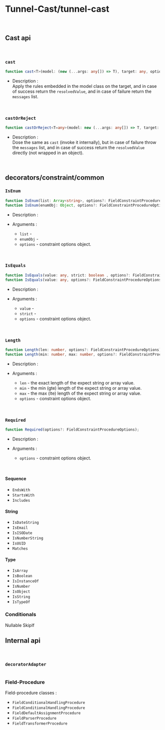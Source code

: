 

# Tunnel-Cast/tunnel-cast

<br>

## Cast api

<br>

### `cast`
```ts
function cast<T>(model: (new (...args: any[]) => T), target: any, options?: CastOptions): CastResult<T>
```

+ Description : <br>
Apply the rules embedded in the model class on the target, and in case of success return the `resolvedValue`, and in case of failure return the `messages` list.

<br>


### `castOrReject`
```ts
function castOrReject<T=any>(model: new (...args: any[]) => T, target: any, options?: CastOptions): T
```

+ Description : <br>
Dose the same as `cast` (invoke it internally), but in case of failure throw the `messages` list, and in case of success return the `resolvedValue` directly (not wrapped in an object).

<br>


## decorators/constraint/common

### `IsEnum`
```ts
function IsEnum(list: Array<string>, options?: FieldConstraintProcedureOptions);
function IsEnum(enumObj: Object, options?: FieldConstraintProcedureOptions);
```
+ Description : <br>

+ Arguments : 
  + `list` - 
  + `enumObj` - 
  + `options` - constraint options object.
  
<br>

### `IsEquals`
```ts
function IsEquals(value: any, strict: boolean , options?: FieldConstraintProcedureOptions);
function IsEquals(value: any, options?: FieldConstraintProcedureOptions);
```
+ Description : <br>

+ Arguments : 
  + `value` - 
  + `strict` - 
  + `options` - constraint options object.
  
<br>

### `Length`
```ts
function Length(len: number, options?: FieldConstraintProcedureOptions);
function Length(min: number, max: number, options?: FieldConstraintProcedureOptions);
```
+ Description : <br>

+ Arguments : 
  + `len` - the exact length of the expect string or array value.
  + `min` - the min (gte) length of the expect string or array value.
  + `max` - the max (lte) length of the expect string or array value.
  + `options` - constraint options object.
  
<br>

### `Required`
```ts
function Required(options?: FieldConstraintProcedureOptions);
```
+ Description : <br>

+ Arguments : 
  + `options` - constraint options object.
  
<br>


#### Sequence
+ `EndsWith`
+ `StartsWith`
+ `Includes`

#### String
+ `IsDateString`
+ `IsEmail`
+ `IsISODate`
+ `IsNumberString`
+ `IsUUID`
+ `Matches`

#### Type
+ `IsArray`
+ `IsBoolean`
+ `IsInstanceOf`
+ `IsNumber`
+ `IsObject`
+ `IsString`
+ `IsTypeOf`


### Conditionals
Nullable
SkipIf
<br>

## Internal api

<br>

### `decoratorAdapter`
```ts

```

### Field-Procedure

 Field-procedure classes : 
   * `FieldConditionalHandlingProcedure`
   * `FieldConditionalHandlingProcedure`
   * `FieldDefaultAssignmentProcedure`
   * `FieldParserProcedure`
   * `FieldTransformerProcedure`